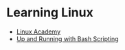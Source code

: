 
# Learning Linux

* [Linux Academy](https://linuxacademy.com/)
* [Up and Running with Bash Scripting](http://www.lynda.com/Bash-tutorials/Up-Running-Bash-Scripting/142989-2.html)
